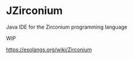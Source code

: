 # JZirconium

Java IDE for the Zirconium programming language

WIP

https://esolangs.org/wiki/Zirconium